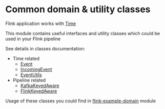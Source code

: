 # Common domain & utility classes 

Flink application works with [Time](https://nightlies.apache.org/flink/flink-docs-release-1.16/docs/concepts/time/)

This module contains useful interfaces and utility classes which could be used in your Flink pipeline 

See details in classes documentation:
- Time related
  - [Event](src/main/java/com/riskfocus/flink/domain/Event.java)
  - [IncomingEvent](src/main/java/com/riskfocus/flink/domain/IncomingEvent.java)
  - [EventUtils](src/main/java/com/riskfocus/flink/util/EventUtils.java)
- Pipeline related  
  - [KafkaKeyedAware](src/main/java/com/riskfocus/flink/domain/KafkaKeyedAware.java)
  - [FlinkKeyedAware](src/main/java/com/riskfocus/flink/domain/FlinkKeyedAware.java)

Usage of these classes you could find in [flink-example-domain](../flink-example-domain/src/main/java/com/riskfocus/flink/example/pipeline/domain) module
